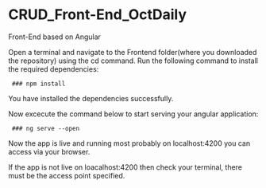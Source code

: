 # CRUD_Front-End_OctDaily
Front-End based on Angular

Open a terminal and navigate to the Frontend folder(where you downloaded the repository) using the cd command.
Run the following command to install the required dependencies:

     ### npm install

You have installed the dependencies successfully.

Now excecute the command below to start serving your angular application:
     
     ### ng serve --open

Now the app is live and running most probably on localhost:4200 you can access via your browser.

If the app is not live on loacalhost:4200 then check your terminal, there must be the access point specified.
